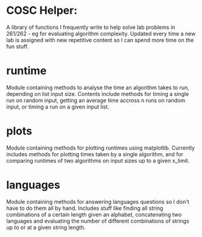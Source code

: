 # COSC Helper:

A library of functions I frequently write to help solve lab problems in 261/262 - eg for evaluating algorithm complexity. Updated every time a new lab is assigned with new repetitive content so I can spend more time on the fun stuff.

# runtime

Module containing methods to analyse the time an algorithm takes to run, depending on list input size.
Contents include methods for timing a single run on random input, getting an average time accross n runs on random input,
or timing a run on a given input list.

# plots

Module containing methods for plotting runtimes using matplotlib. Currently includes methods for plotting times taken by
a single algorithm, and for comparing runtimes of two algorithms on input sizes up to a given x_limit.

# languages

Module containing methods for answering languages questions so I don't have to do them all by hand. Includes stuff like finding all string combinations of a certain length given an alphabet, concatenating two languages and evaluating the number of different combinations of strings up to or at a given string length.
